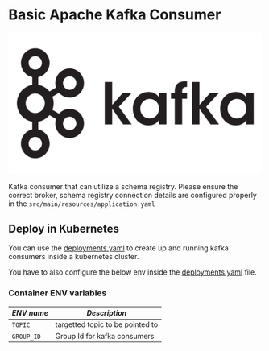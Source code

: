 # Basic Apache Kafka Consumer

![apache kafka logo](./kafka_logo.png "Apache Kafka")

Kafka consumer that can utilize a schema registry. Please ensure the correct broker, schema registry connection 
details are configured properly in the ``src/main/resources/application.yaml``

## Deploy in Kubernetes

You can use the [deployments.yaml](src/main/resources/application.yaml) to create up and running 
kafka consumers inside a kubernetes cluster.

You have to also configure the below env inside the [deployments.yaml](src/main/resources/application.yaml) file.

### Container ENV variables
| _ENV name_ | _Description_ |
| --- | --- |
| `TOPIC` | targetted topic to be pointed to |
| `GROUP_ID` | Group Id for kafka consumers |
